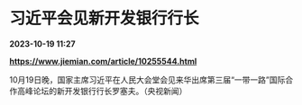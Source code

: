 # 习近平会见新开发银行行长

**2023-10-19 11:27**

**https://www.jiemian.com/article/10255544.html**

10月19日晚，国家主席习近平在人民大会堂会见来华出席第三届“一带一路”国际合作高峰论坛的新开发银行行长罗塞夫。（央视新闻）
